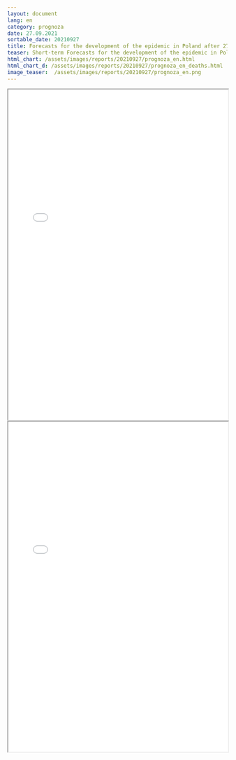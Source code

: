 ```yaml
---
layout: document
lang: en
category: prognoza
date: 27.09.2021
sortable_date: 20210927
title: Forecasts for the development of the epidemic in Poland after 27.09.2021
teaser: Short-term Forecasts for the development of the epidemic in Poland.
html_chart: /assets/images/reports/20210927/prognoza_en.html
html_chart_d: /assets/images/reports/20210927/prognoza_en_deaths.html
image_teaser:  /assets/images/reports/20210927/prognoza_en.png
---
```


<div style="text-align: center" class="row 80%">
    <span class="image fit">
        <iframe src="{{ page.html_chart }}" alt="" style="width: 100%; height:54em;"></iframe>
    </span>
</div>

<div style="text-align: center" class="row 80%">
    <span class="image fit">
        <iframe src="{{ page.html_chart_d }}" alt="" style="width: 100%; height:54em;"></iframe>
    </span>
</div>
